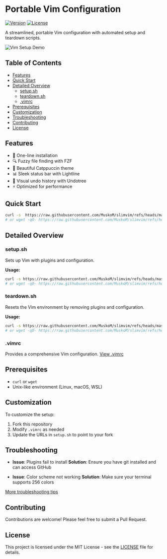 # Portable Vim Configuration

[![Version](https://img.shields.io/badge/version-1.0.0-blue.svg)](https://github.com/yourusername/yourrepo/releases)
[![License](https://img.shields.io/badge/license-MIT-green.svg)](LICENSE)

A streamlined, portable Vim configuration with automated setup and teardown scripts.

![Vim Setup Demo](path_to_demo.gif)

## Table of Contents

- [Features](#features)
- [Quick Start](#quick-start)
- [Detailed Overview](#detailed-overview)
  - [setup.sh](#setupsh)
  - [teardown.sh](#teardownsh)
  - [.vimrc](#vimrc)
- [Prerequisites](#prerequisites)
- [Customization](#customization)
- [Troubleshooting](#troubleshooting)
- [Contributing](#contributing)
- [License](#license)

## Features

- 🚀 One-line installation
- 🔍 Fuzzy file finding with FZF
- 🎨 Beautiful Catppuccin theme
- 📊 Sleek status bar with Lightline
- 🌳 Visual undo history with Undotree
- ⚡ Optimized for performance

## Quick Start

```bash
curl -s  https://raw.githubusercontent.com/MuskoM/slimvim/refs/heads/master/setup.sh | bash
# or wget -qO- https://raw.githubusercontent.com/MuskoM/slimvim/refs/heads/master/setup.sh | bash
```

## Detailed Overview

### setup.sh

Sets up Vim with plugins and configuration.

**Usage:**
```bash
curl -s https://raw.githubusercontent.com/MuskoM/slimvim/refs/heads/master/setup.sh | bash
# or wget -qO- https://raw.githubusercontent.com/MuskoM/slimvim/refs/heads/master/setup.sh | bash
```

### teardown.sh

Resets the Vim environment by removing plugins and configuration.

**Usage:**
```bash
curl -s https://raw.githubusercontent.com/MuskoM/slimvim/refs/heads/master/teardown.sh | bash
# or wget -qO- https://raw.githubusercontent.com/MuskoM/slimvim/refs/heads/master/teardown.sh | bash
```

### .vimrc

Provides a comprehensive Vim configuration. [View .vimrc](link_to_vimrc_file)

## Prerequisites

- `curl` or `wget`
- Unix-like environment (Linux, macOS, WSL)

## Customization

To customize the setup:
1. Fork this repository
2. Modify `.vimrc` as needed
3. Update the URLs in `setup.sh` to point to your fork

## Troubleshooting

- **Issue**: Plugins fail to install
  **Solution**: Ensure you have git installed and can access GitHub

- **Issue**: Color scheme not working
  **Solution**: Make sure your terminal supports 256 colors

[More troubleshooting tips](link_to_wiki_or_issues)

## Contributing

Contributions are welcome! Please feel free to submit a Pull Request.

## License

This project is licensed under the MIT License - see the [LICENSE](LICENSE) file for details.
